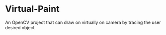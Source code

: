 # Virtual-Paint
An OpenCV project that can draw on virtually on camera by tracing the user desired object
